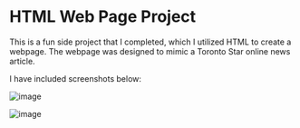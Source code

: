 # HTML Web Page Project
This is a fun side project that I completed, which I utilized HTML to create a webpage.
The webpage was designed to mimic a Toronto Star online news article.

I have included screenshots below:

![image](https://user-images.githubusercontent.com/46382058/212187749-bcaffed6-0fa8-4867-8b32-931f14029f84.png)

![image](https://user-images.githubusercontent.com/46382058/212188001-e42a5375-4b93-4df0-84e6-c5ca5b05c33a.png)
